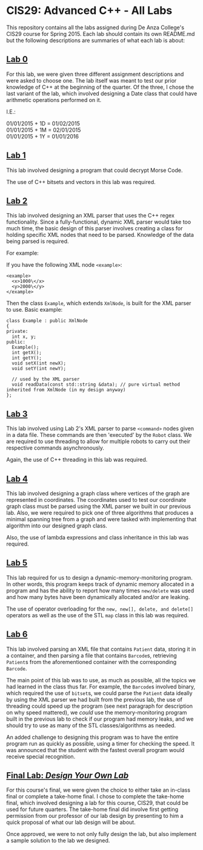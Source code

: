 # CIS29: Advanced C++ - All Labs
This repository contains all the labs assigned during De Anza College's CIS29 course for Spring 2015.
Each lab should contain its own README.md but the following descriptions are summaries of what each lab is about:

## <a href="./Lab-0">Lab 0</a>
For this lab, we were given three different assignment descriptions and were asked to choose one. The lab itself
was meant to test our prior knowledge of C++ at the beginning of the quarter. Of the three, I chose the last variant
of the lab, which involved designing a Date class that could have arithmetic operations performed on it.

I.E.:

01/01/2015 + 1D = 01/02/2015<br/>
01/01/2015 + 1M = 02/01/2015<br/>
01/01/2015 + 1Y = 01/01/2016<br/>

## <a href="./Lab-1">Lab 1</a>
This lab involved designing a program that could decrypt Morse Code.

The use of C++ bitsets and vectors in this lab was required.

## <a href="./Lab-2">Lab 2</a>
This lab involved designing an XML parser that uses the C++ regex functionality. Since a fully-functional, dynamic
XML parser would take too much time, the basic design of this parser involves creating a class for holding specific
XML nodes that need to be parsed. Knowledge of the data being parsed is required.

For example:

If you have the following XML node `<example>`:

```
<example>
  <x>1000\</x>
  <y>2000\</y>
</example>
```

Then the class `Example`, which extends `XmlNode`, is built for the XML parser to use.
Basic example:
```
class Example : public XmlNode
{
private:
  int x, y;
public:
  Example();
  int getX();
  int getY();
  void setX(int newX);
  void setY(int newY);
  
  // used by the XML parser
  void readData(const std::string &data); // pure virtual method inherited from XmlNode (in my design anyway)
};
```

## <a href="./Lab-3">Lab 3</a>
This lab involved using Lab 2's XML parser to parse `<command>` nodes given in a data file. These commands are then
'executed' by the `Robot` class. We are required to use threading to allow for multiple robots to carry out their
respective commands asynchronously.

Again, the use of C++ threading in this lab was required.

## <a href="./Lab-4">Lab 4</a>
This lab involved designing a graph class where vertices of the graph are represented in coordinates. The coordinates
used to test our coordinate graph class must be parsed using the XML parser we built in our previous lab. Also, we were
required to pick one of three algorithms that produces a minimal spanning tree from a graph and were tasked with
implementing that algorithm into our designed graph class.

Also, the use of lambda expressions and class inheritance in this lab was required.

## <a href="./Lab-5">Lab 5</a>
This lab required for us to design a dynamic-memory-monitoring program. In other words, this program keeps track of dynamic
memory allocated in a program and has the ability to report how many times `new/delete` was used and how many bytes have
been dynamically allocated and/or are leaking.

The use of operator overloading for the `new, new[], delete, and delete[]` operators as well as the use of the STL `map`
class in this lab was required.

## <a href="./Lab-6">Lab 6</a>
This lab involved parsing an XML file that contains `Patient` data, storing it in a container, and then parsing a file
that contains `Barcode`s, retrieving `Patient`s from the aforementioned container with the corresponding `Barcode`.

The main point of this lab was to use, as much as possible, all the topics we had learned in the class thus far. For
example, the `Barcode`s involved binary, which required the use of `bitset`s, we could parse the `Patient` data ideally
by using the XML parser we had built from the previous lab, the use of threading could speed up the program (see next
paragraph for description on why speed mattered), we *could* use the memory-monitoring program built in the previous lab
to check if our program had memory leaks, and we should try to use as many of the STL classes/algorithms as needed.

An added challenge to designing this program was to have the entire program run as quickly as possible, using a timer
for checking the speed. It was announced that the student with the fastest overall program would receive special recognition.

## <a href="./Final-Lab"> Final Lab: *Design Your Own Lab*</a>
For this course's final, we were given the choice to either take an in-class final or complete a take-home final. I chose
to complete the take-home final, which involved designing a lab for this course, CIS29, that could be used for future
quarters. The take-home final did involve first getting permission from our professor of our lab design by presenting to him a
quick proposal of what our lab design will be about.

Once approved, we were to not only fully design the lab, but also implement a sample solution to the lab we designed.
